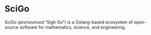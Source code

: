 # SciGo
SciGo (pronounced “Sigh Go”) is a Golang-based ecosystem of open-source software for mathematics, science, and engineering.
